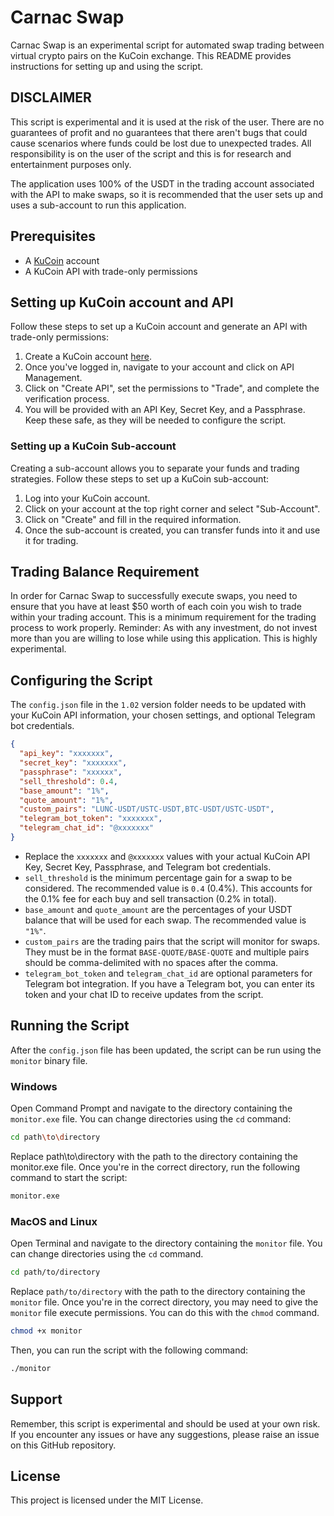 # Carnac Swap

Carnac Swap is an experimental script for automated swap trading between virtual crypto pairs on the KuCoin exchange. This README provides instructions for setting up and using the script.

## DISCLAIMER

This script is experimental and it is used at the risk of the user. There are no guarantees of profit and no guarantees that there aren't bugs that could cause scenarios where funds could be lost due to unexpected trades. All responsibility is on the user of the script and this is for research and entertainment purposes only.

The application uses 100% of the USDT in the trading account associated with the API to make swaps, so it is recommended that the user sets up and uses a sub-account to run this application.

## Prerequisites

- A [KuCoin](https://www.kucoin.com/) account
- A KuCoin API with trade-only permissions

## Setting up KuCoin account and API

Follow these steps to set up a KuCoin account and generate an API with trade-only permissions:

1. Create a KuCoin account [here](https://www.kucoin.com/ucenter/signup).
2. Once you've logged in, navigate to your account and click on API Management.
3. Click on "Create API", set the permissions to "Trade", and complete the verification process.
4. You will be provided with an API Key, Secret Key, and a Passphrase. Keep these safe, as they will be needed to configure the script.

### Setting up a KuCoin Sub-account

Creating a sub-account allows you to separate your funds and trading strategies. Follow these steps to set up a KuCoin sub-account:

1. Log into your KuCoin account.
2. Click on your account at the top right corner and select "Sub-Account".
3. Click on "Create" and fill in the required information.
4. Once the sub-account is created, you can transfer funds into it and use it for trading.

## Trading Balance Requirement

In order for Carnac Swap to successfully execute swaps, you need to ensure that you have at least $50 worth of each coin you wish to trade within your trading account. This is a minimum requirement for the trading process to work properly. Reminder: As with any investment, do not invest more than you are willing to lose while using this application. This is highly experimental.

## Configuring the Script

The `config.json` file in the `1.02` version folder needs to be updated with your KuCoin API information, your chosen settings, and optional Telegram bot credentials.

```json
{
  "api_key": "xxxxxxx",
  "secret_key": "xxxxxxx",
  "passphrase": "xxxxxx",
  "sell_threshold": 0.4,
  "base_amount": "1%",
  "quote_amount": "1%",
  "custom_pairs": "LUNC-USDT/USTC-USDT,BTC-USDT/USTC-USDT",
  "telegram_bot_token": "xxxxxxx",
  "telegram_chat_id": "@xxxxxxx"
}
```
- Replace the `xxxxxxx` and `@xxxxxxx` values with your actual KuCoin API Key, Secret Key, Passphrase, and Telegram bot credentials.
- `sell_threshold` is the minimum percentage gain for a swap to be considered. The recommended value is `0.4` (0.4%). This accounts for the 0.1% fee for each buy and sell transaction (0.2% in total).
- `base_amount` and `quote_amount` are the percentages of your USDT balance that will be used for each swap. The recommended value is `"1%"`.
- `custom_pairs` are the trading pairs that the script will monitor for swaps. They must be in the format `BASE-QUOTE/BASE-QUOTE` and multiple pairs should be comma-delimited with no spaces after the comma.
- `telegram_bot_token` and `telegram_chat_id` are optional parameters for Telegram bot integration. If you have a Telegram bot, you can enter its token and your chat ID to receive updates from the script.

## Running the Script

After the `config.json` file has been updated, the script can be run using the `monitor` binary file.

### Windows

Open Command Prompt and navigate to the directory containing the `monitor.exe` file. You can change directories using the `cd` command:

```bash
cd path\to\directory
```

Replace path\to\directory with the path to the directory containing the monitor.exe file. Once you're in the correct directory, run the following command to start the script:

```bash
monitor.exe
```

### MacOS and Linux
Open Terminal and navigate to the directory containing the `monitor` file. You can change directories using the `cd` command.

```bash
cd path/to/directory
```

Replace `path/to/directory` with the path to the directory containing the `monitor` file. Once you're in the correct directory, you may need to give the `monitor` file execute permissions. You can do this with the `chmod` command.

```bash
chmod +x monitor
```

Then, you can run the script with the following command:

```bash
./monitor
```

## Support

Remember, this script is experimental and should be used at your own risk. If you encounter any issues or have any suggestions, please raise an issue on this GitHub repository.

## License

This project is licensed under the MIT License.
